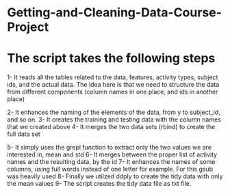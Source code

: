 # Getting-and-Cleaning-Data-Course-Project

# The script takes the following steps
1- It reads all the tables related to the data, features, activity types, subject ids, and the actual data. 
The idea here is that we need to structure the data from different components (column names in one place, and ids in another place)

2- It enhances the naming of the elements of the data, from y to subject_id, and so on.
3- It creates the training and testing data with the column names that we created above
4- It merges the two data sets (rbind) to create the full data set

5- It simply uses the grepl function to extract only the two values we are interested in, mean and std
6- It merges between the proper list of activity names and the resulting data, by the id
7- It enhances the names of some columns, using full words instead of one letter for example. For this gsub was heavily used
8- Finally we utilzed ddply to create the tidy data with only the mean values
9- The script creates the tidy data file as txt file.

